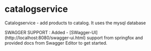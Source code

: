 # catalogservice

Catalogservice - add products to catalog. It uses the mysql database

SWAGGER SUPPORT : 
Added  - [SWagger-UI] (http://localhost:8080/swagger-ui.html) support from springfox and provided docs from Swagger Editor to get started.

 
